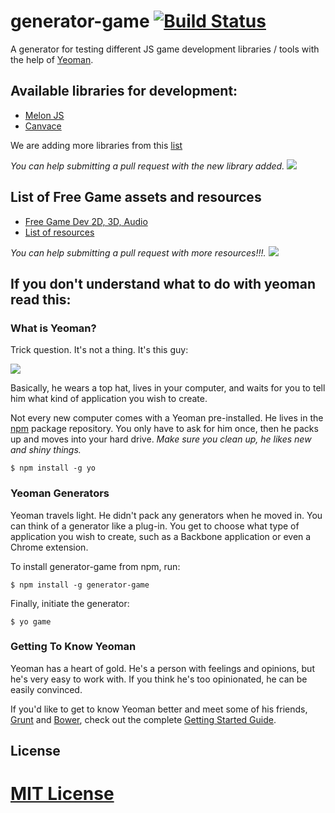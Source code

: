 
# generator-game [![Build Status](https://secure.travis-ci.org/rafinskipg/generator-game.png?branch=master)](https://travis-ci.org/rafinskipg/generator-game)

A generator for testing different JS game development libraries / tools with the help of [Yeoman](http://yeoman.io).

## Available libraries for development: 

* [Melon JS](http://melonjs.org/)
* [Canvace](http://canvace.com/)

We are adding more libraries from this [list](https://github.com/bebraw/jswiki/wiki/Game-Engines)

*You can help submitting a pull request with the new library added.*
![](http://www.monchacos.com/experiments/BombTouch/img/nyan1.png)

## List of Free Game assets and resources

* [Free Game Dev 2D, 3D, Audio](http://freegamedev.net/wiki/index.php/Free_3D_and_2D_art_and_audio_resources)
* [List of resources ](http://love2d.org/wiki/Free_Game_Resources)

*You can help submitting a pull request with more resources!!!.*
![](http://www.monchacos.com/experiments/BombTouch/img/nyan1.png)


## If you don't understand what to do with yeoman read this:

### What is Yeoman?

Trick question. It's not a thing. It's this guy:

![](http://i.imgur.com/JHaAlBJ.png)

Basically, he wears a top hat, lives in your computer, and waits for you to tell him what kind of application you wish to create.

Not every new computer comes with a Yeoman pre-installed. He lives in the [npm](https://npmjs.org) package repository. You only have to ask for him once, then he packs up and moves into your hard drive. *Make sure you clean up, he likes new and shiny things.*

```
$ npm install -g yo
```

### Yeoman Generators

Yeoman travels light. He didn't pack any generators when he moved in. You can think of a generator like a plug-in. You get to choose what type of application you wish to create, such as a Backbone application or even a Chrome extension.

To install generator-game from npm, run:

```
$ npm install -g generator-game
```

Finally, initiate the generator:

```
$ yo game
```

### Getting To Know Yeoman

Yeoman has a heart of gold. He's a person with feelings and opinions, but he's very easy to work with. If you think he's too opinionated, he can be easily convinced.

If you'd like to get to know Yeoman better and meet some of his friends, [Grunt](http://gruntjs.com) and [Bower](http://bower.io), check out the complete [Getting Started Guide](https://github.com/yeoman/yeoman/wiki/Getting-Started).


## License

[MIT License](http://en.wikipedia.org/wiki/MIT_License)
=======




